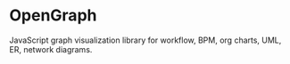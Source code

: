 OpenGraph
=========

JavaScript graph visualization library for workflow, BPM, org charts, UML, ER, network diagrams.

